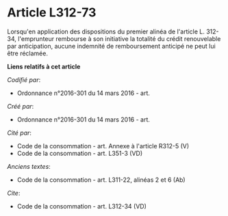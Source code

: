 # Article L312-73

Lorsqu'en application des dispositions du premier alinéa de l'article L. 312-34, l'emprunteur rembourse à son initiative la
totalité du crédit renouvelable par anticipation, aucune indemnité de remboursement anticipé ne peut lui être réclamée.

**Liens relatifs à cet article**

_Codifié par_:

  - Ordonnance n°2016-301 du 14 mars 2016 - art.

_Créé par_:

  - Ordonnance n°2016-301 du 14 mars 2016 - art.

_Cité par_:

  - Code de la consommation - art. Annexe à l'article R312-5 (V)
  - Code de la consommation - art. L351-3 (VD)

_Anciens textes_:

  - Code de la consommation - art. L311-22, alinéas 2 et 6 (Ab)

_Cite_:

  - Code de la consommation - art. L312-34 (VD)
